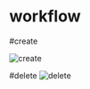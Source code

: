 # workflow
#create

![create](https://user-images.githubusercontent.com/65324182/212487131-499c75ac-fe4c-4852-956e-22459585491e.jpg)

#delete
![delete](https://user-images.githubusercontent.com/65324182/212487135-4047bf9d-d723-4c02-8383-174062ceb662.jpg)
